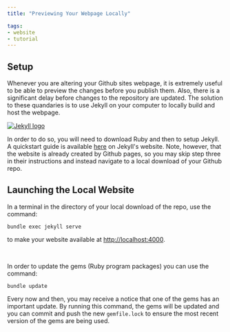 ```yaml
---
title: "Previewing Your Webpage Locally"

tags:
- website
- tutorial 
---
```


## Setup

Whenever you are altering your Github sites webpage, it is extremely useful to be able to preview the changes before you publish them. Also, there is a significant delay before changes to the repository are updated. The solution to these quandaries is to use Jekyll on your computer to locally build and host the webpage. 

<a href="https://jekyllrb.com/docs/"><img src="https://jekyllrb.com/img/logo-2x.png" alt="Jekyll logo" class="centered"></a>

In order to do so, you will need to download Ruby and then to setup Jekyll. A quickstart guide is available [here](https://jekyllrb.com/docs/) on Jekyll's website. Note, however, that the website is already created by Github pages, so you may skip step three in their instructions and instead navigate to a local download of your Github repo. 

## Launching the Local Website

In a terminal in the directory of your local download of the repo, use the command: 
```
bundle exec jekyll serve
```
to make your website available at [http://localhost:4000](http://localhost:4000). 

<br>

In order to update the gems (Ruby program packages) you can use the command:
```
bundle update
```
Every now and then, you may receive a notice that one of the gems has an important update. By running this command, the gems will be updated and you can commit and push the new `gemfile.lock` to ensure the most recent version of the gems are being used. 